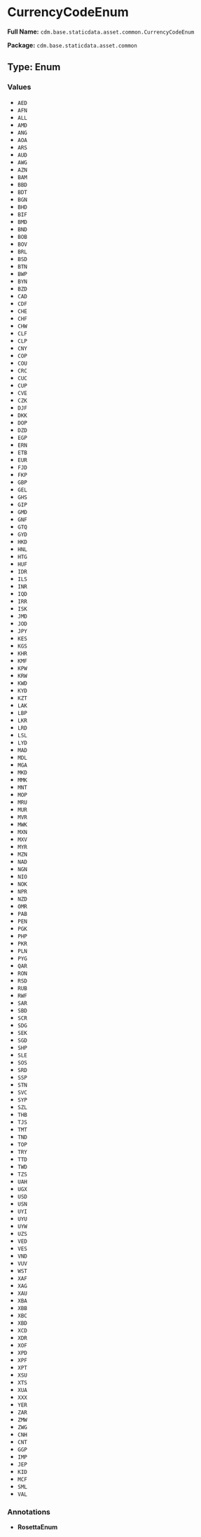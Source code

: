 # CurrencyCodeEnum

**Full Name:** `cdm.base.staticdata.asset.common.CurrencyCodeEnum`

**Package:** `cdm.base.staticdata.asset.common`

## Type: Enum

### Values

- `AED`
- `AFN`
- `ALL`
- `AMD`
- `ANG`
- `AOA`
- `ARS`
- `AUD`
- `AWG`
- `AZN`
- `BAM`
- `BBD`
- `BDT`
- `BGN`
- `BHD`
- `BIF`
- `BMD`
- `BND`
- `BOB`
- `BOV`
- `BRL`
- `BSD`
- `BTN`
- `BWP`
- `BYN`
- `BZD`
- `CAD`
- `CDF`
- `CHE`
- `CHF`
- `CHW`
- `CLF`
- `CLP`
- `CNY`
- `COP`
- `COU`
- `CRC`
- `CUC`
- `CUP`
- `CVE`
- `CZK`
- `DJF`
- `DKK`
- `DOP`
- `DZD`
- `EGP`
- `ERN`
- `ETB`
- `EUR`
- `FJD`
- `FKP`
- `GBP`
- `GEL`
- `GHS`
- `GIP`
- `GMD`
- `GNF`
- `GTQ`
- `GYD`
- `HKD`
- `HNL`
- `HTG`
- `HUF`
- `IDR`
- `ILS`
- `INR`
- `IQD`
- `IRR`
- `ISK`
- `JMD`
- `JOD`
- `JPY`
- `KES`
- `KGS`
- `KHR`
- `KMF`
- `KPW`
- `KRW`
- `KWD`
- `KYD`
- `KZT`
- `LAK`
- `LBP`
- `LKR`
- `LRD`
- `LSL`
- `LYD`
- `MAD`
- `MDL`
- `MGA`
- `MKD`
- `MMK`
- `MNT`
- `MOP`
- `MRU`
- `MUR`
- `MVR`
- `MWK`
- `MXN`
- `MXV`
- `MYR`
- `MZN`
- `NAD`
- `NGN`
- `NIO`
- `NOK`
- `NPR`
- `NZD`
- `OMR`
- `PAB`
- `PEN`
- `PGK`
- `PHP`
- `PKR`
- `PLN`
- `PYG`
- `QAR`
- `RON`
- `RSD`
- `RUB`
- `RWF`
- `SAR`
- `SBD`
- `SCR`
- `SDG`
- `SEK`
- `SGD`
- `SHP`
- `SLE`
- `SOS`
- `SRD`
- `SSP`
- `STN`
- `SVC`
- `SYP`
- `SZL`
- `THB`
- `TJS`
- `TMT`
- `TND`
- `TOP`
- `TRY`
- `TTD`
- `TWD`
- `TZS`
- `UAH`
- `UGX`
- `USD`
- `USN`
- `UYI`
- `UYU`
- `UYW`
- `UZS`
- `VED`
- `VES`
- `VND`
- `VUV`
- `WST`
- `XAF`
- `XAG`
- `XAU`
- `XBA`
- `XBB`
- `XBC`
- `XBD`
- `XCD`
- `XDR`
- `XOF`
- `XPD`
- `XPF`
- `XPT`
- `XSU`
- `XTS`
- `XUA`
- `XXX`
- `YER`
- `ZAR`
- `ZMW`
- `ZWG`
- `CNH`
- `CNT`
- `GGP`
- `IMP`
- `JEP`
- `KID`
- `MCF`
- `SML`
- `VAL`
### Annotations

- **RosettaEnum**

